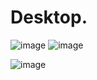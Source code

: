 # Desktop.

![image](https://github.com/Agricultural-Automation-System/Desktop/assets/112937503/28129353-11c2-4fcb-9b15-192365b7a3ec)
![image](https://github.com/Agricultural-Automation-System/Desktop/assets/112937503/d772c45e-b8c9-4f18-8096-e76b724242bb)

![image](https://github.com/Agricultural-Automation-System/Desktop/assets/112937503/44b38b3f-efc1-4ac5-b705-6b212bed2ded)



